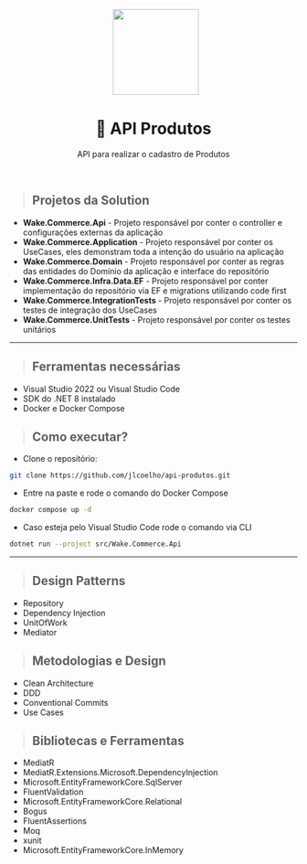 <center>
  <p align="center">
    &nbsp;
    <img src="https://user-images.githubusercontent.com/20674439/158480674-3b8895e7-420e-4025-bd78-8058ba255476.png"  width="150" />
  </p>  
  <h1 align="center">🚀 API Produtos</h1>
  <p align="center">
    API para realizar o cadastro de Produtos<br />
  </p>
</center>
<br />

> ## Projetos da Solution
* <b>Wake.Commerce.Api</b> - Projeto responsável por conter o controller e configurações externas da aplicação
* <b>Wake.Commerce.Application</b> - Projeto responsável por conter os UseCases, eles demonstram toda a intenção do usuário na aplicação
* <b>Wake.Commerce.Domain</b> - Projeto responsável por conter as regras das entidades do Domínio da aplicação e interface do repositório
* <b>Wake.Commerce.Infra.Data.EF</b> - Projeto responsável por conter implementação do repositório via EF e migrations utilizando code first
* <b>Wake.Commerce.IntegrationTests</b> - Projeto responsável por conter os testes de integração dos UseCases
* <b>Wake.Commerce.UnitTests</b> - Projeto responsável por conter os testes unitários

---

> ## Ferramentas necessárias

- Visual Studio 2022 ou Visual Studio Code
- SDK do .NET 8 instalado
- Docker e Docker Compose


> ## Como executar?

- Clone o repositório:
```sh
git clone https://github.com/jlcoelho/api-produtos.git
```
- Entre na paste e rode o comando do Docker Compose
```sh
docker compose up -d
```
- Caso esteja pelo Visual Studio Code rode o comando via CLI
```sh
dotnet run --project src/Wake.Commerce.Api
```

---

> ## Design Patterns
* Repository
* Dependency Injection
* UnitOfWork
* Mediator


> ## Metodologias e Design
* Clean Architecture
* DDD
* Conventional Commits
* Use Cases

> ## Bibliotecas e Ferramentas
* MediatR
* MediatR.Extensions.Microsoft.DependencyInjection
* Microsoft.EntityFrameworkCore.SqlServer
* FluentValidation
* Microsoft.EntityFrameworkCore.Relational
* Bogus
* FluentAssertions
* Moq
* xunit
* Microsoft.EntityFrameworkCore.InMemory